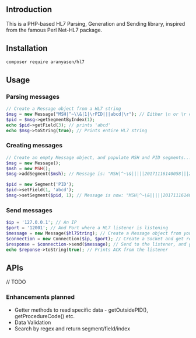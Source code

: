 ## Introduction

This is a PHP-based HL7 Parsing, Generation and Sending library, inspired from the famous Perl Net-HL7 package.

## Installation

```bash
composer require aranyasen/hl7
```

## Usage
### Parsing messages
```php
// Create a Message object from a HL7 string
$msg = new Message("MSH|^~\\&|1|\rPID|||abcd|\r"); // Either \n or \r can be used as segment endings
$pid = $msg->getSegmentByIndex(1);
echo $pid->getField(3); // prints 'abcd'
echo $msg->toString(true); // Prints entire HL7 string
```
### Creating messages

```php
// Create an empty Message object, and populate MSH and PID segments... 
$msg = new Message();
$msh = new MSH();
$msg->addSegment($msh); // Message is: "MSH|^~\&|||||20171116140058|||2017111614005840157||2.3|\n"

$pid = new Segment('PID');
$pid->setField(1, 'abcd');
$msg->setSegment($pid, 1); // Message is now: "MSH|^~\&|||||20171116140058|||2017111614005840157||2.3|\nPID|abcd|\n"
```

### Send messages
```php
$ip = '127.0.0.1'; // An IP
$port = '12001'; // And Port where a HL7 listener is listening
$message = new Message($hl7String); // Create a Message object from your HL7 string 
$connection = new Connection($ip, $port); // Create a Socket and get ready to send message 
$response = $connection->send($message); // Send to the listener, and get a response back
echo $reponse->toString(true); // Prints ACK from the listener 
```

## APIs
// TODO

### Enhancements planned
* Getter methods to read specific data - getOutsidePID(), getProcedureCode() etc.
* Data Validation
* Search by regex and return segment/field/index